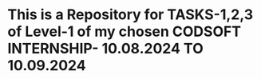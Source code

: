 # This is a Repository for TASKS-1,2,3 of Level-1 of my chosen CODSOFT INTERNSHIP- 10.08.2024 TO 10.09.2024
